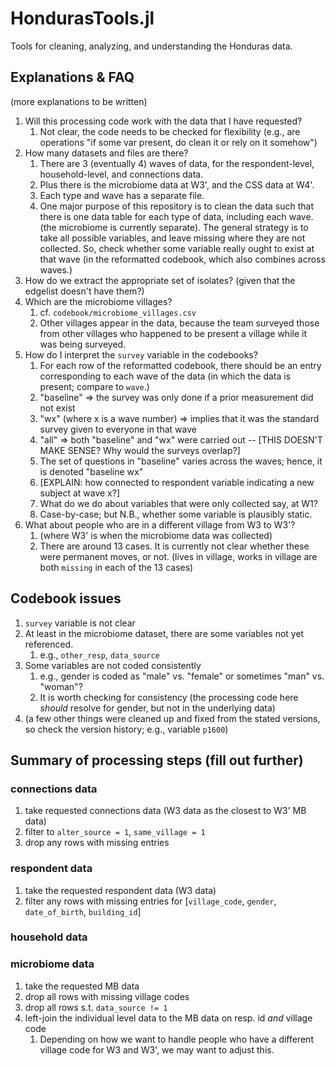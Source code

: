 # HondurasTools.jl
Tools for cleaning, analyzing, and understanding the Honduras data.

## Explanations & FAQ

(more explanations to be written)

1. Will this processing code work with the data that I have requested?
   1. Not clear, the code needs to be checked for flexibility (e.g., are operations "if some var present, do clean it or rely on it somehow")
2. How many datasets and files are there?
   1. There are 3 (eventually 4) waves of data, for the respondent-level, household-level, and connections data.
   2. Plus there is the microbiome data at W3', and the CSS data at W4'.
   3. Each type and wave has a separate file.
   4. One major purpose of this repository is to clean the data such that there is one data table for each type of data, including each wave. (the microbiome is currently separate). The general strategy is to take all possible variables, and leave missing where they are not collected. So, check whether some variable really ought to exist at that wave (in the reformatted codebook, which also combines across waves.)
3. How do we extract the appropriate set of isolates? (given that the edgelist doesn't have them?)
4. Which are the microbiome villages?
   1. cf. `codebook/microbiome_villages.csv`
   2. Other villages appear in the data, because the team surveyed those from other villages who happened to be present a village while it was being surveyed.
5. How do I interpret the `survey` variable in the codebooks?
   1. For each row of the reformatted codebook, there should be an entry corresponding to each wave of the data (in which the data is present; compare to `wave`.)
   2. "baseline" => the survey was only done if a prior measurement did not exist
   3. "wx" (where x is a wave number) => implies that it was the standard survey given to everyone in that wave
   4. "all" => both "baseline" and "wx" were carried out -- [THIS DOESN'T MAKE SENSE? Why would the surveys overlap?]
   5. The set of questions in "baseline" varies across the waves; hence, it is denoted "baseline wx"
   6. [EXPLAIN: how connected to respondent variable indicating a new subject at wave x?]
   7. What do we do about variables that were only collected say, at W1?
   8. Case-by-case; but N.B., whether some variable is plausibly static.
6. What about people who are in a different village from W3 to W3'?
   1. (where W3' is when the microbiome data was collected)
   2. There are around 13 cases. It is currently not clear whether these were permanent moves, or not. (lives in village, works in village are both `missing` in each of the 13 cases)

## Codebook issues

1. `survey` variable is not clear
2. At least in the microbiome dataset, there are some variables not yet referenced.
   1. e.g., `other_resp`, `data_source`
3. Some variables are not coded consistently
   1. e.g., gender is coded as "male" vs. "female" or sometimes "man" vs. "woman"?
   2. It is worth checking for consistency (the processing code here *should* resolve for gender, but not in the underlying data)
4. (a few other things were cleaned up and fixed from the stated versions, so check the version history; e.g., variable `p1600`)

## Summary of processing steps (fill out further)

### connections data

1. take requested connections data (W3 data as the closest to W3' MB data)
2. filter to `alter_source = 1`, `same_village = 1`
3. drop any rows with missing entries

### respondent data

1. take the requested respondent data (W3 data)
2. filter any rows with missing entries for [`village_code`, `gender`, `date_of_birth`, `building_id`]

### household data

### microbiome data
1. take the requested MB data
2. drop all rows with missing village codes
3. drop all rows s.t. `data_source != 1`
4. left-join the individual level data  to the MB data on resp. id *and* village code
   1. Depending on how we want to handle people who have a different village code for W3 and W3', we may want to adjust this.
